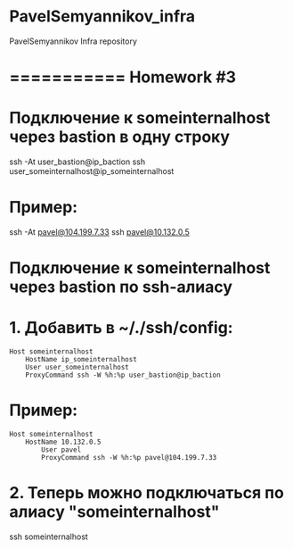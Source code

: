 # PavelSemyannikov_infra
PavelSemyannikov Infra repository

===========
Homework #3
===========

# Подключение к someinternalhost через bastion в одну строку
 ssh -At user_bastion@ip_baction ssh user_someinternalhost@ip_someinternalhost

# Пример: 
 ssh -At pavel@104.199.7.33 ssh pavel@10.132.0.5

# Подключение к someinternalhost через bastion по ssh-алиасу
# 1. Добавить в  ~/./ssh/config:
	Host someinternalhost
		HostName ip_someinternalhost
		User user_someinternalhost
		ProxyCommand ssh -W %h:%p user_bastion@ip_baction

# Пример: 
	Host someinternalhost
		HostName 10.132.0.5
	        User pavel
        	ProxyCommand ssh -W %h:%p pavel@104.199.7.33

# 2. Теперь можно подключаться по алиасу "someinternalhost"
 ssh someinternalhost


